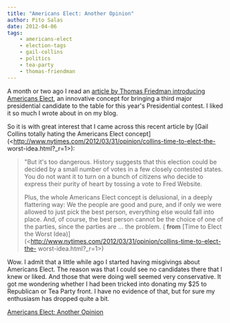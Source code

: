 ```yaml
---
title: "Americans Elect: Another Opinion"
author: Pito Salas
date: 2012-04-06
tags:
    - americans-elect
    - election-tags
    - gail-collins
    - politics
    - tea-party
    - thomas-friendman
---
```




A month or two ago I read an [article by Thomas Friedman introducing Americans
Elect,](<http://www.nytimes.com/2011/07/24/opinion/sunday/24friedman.html?_r=1>)
an innovative concept for bringing a third major presidential candidate to the
table for this year's Presidential contest. I liked it so much I wrote about
in on my blog.

So it is with great interest that I came across this recent article by [Gail
Collins totally hating the Americans Elect
concept](<http://www.nytimes.com/2012/03/31/opinion/collins-time-to-elect-the-
worst-idea.html?_r=1>):

> "But it's too dangerous. History suggests that this election could be
> decided by a small number of votes in a few closely contested states. You do
> not want it to turn on a bunch of citizens who decide to express their
> purity of heart by tossing a vote to Fred Website.
>
> Plus, the whole Americans Elect concept is delusional, in a deeply
> flattering way: We the people are good and pure, and if only we were allowed
> to just pick the best person, everything else would fall into place. And, of
> course, the best person cannot be the choice of one of the parties, since
> the parties are … the problem. ( **from** [Time to Elect the Worst
> Idea)](<http://www.nytimes.com/2012/03/31/opinion/collins-time-to-elect-the-
> worst-idea.html?_r=1>)

Wow. I admit that a little while ago I started having misgivings about
Americans Elect. The reason was that I could see no candidates there that I
knew or liked. And those that were doing well seemed very conservative. It got
me wondering whether I had been tricked into donating my $25 to Republican or
Tea Party front. I have no evidence of that, but for sure my enthusiasm has
dropped quite a bit.


[Americans Elect: Another Opinion](None)
